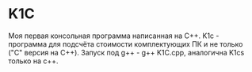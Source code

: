 # K1C
Моя первая консольная программа написанная на C++. K1c - программа для подсчёта стоимости комплектующих ПК и не только ("C" версия на C++). Запуск под g++ - g++ K1C.cpp, аналогична K1cs только на с++.
